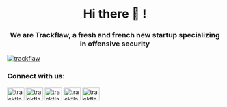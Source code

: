<h1 align="center">Hi there 👋 !</h1>
<h3 align="center">We are Trackflaw, a fresh and french new startup specializing in offensive security</h3>

<p align="left"> <a href="https://twitter.com/trackflaw" target="blank"><img src="https://img.shields.io/twitter/follow/trackflaw?logo=twitter&style=for-the-badge" alt="trackflaw" /></a> </p>

<h3 align="left">Connect with us:</h3>
<p align="left">
<a href="https://twitter.com/trackflaw" target="blank"><img align="center" src="https://raw.githubusercontent.com/rahuldkjain/github-profile-readme-generator/master/src/images/icons/Social/twitter.svg" alt="trackflaw" height="30" width="40" /></a>
<a href="https://www.linkedin.com/company/75490897/" target="blank"><img align="center" src="https://raw.githubusercontent.com/rahuldkjain/github-profile-readme-generator/master/src/images/icons/Social/linked-in-alt.svg" alt="trackflaw" height="30" width="40" /></a>
<a href="https://www.facebook.com/profile.php?id=100090530574983" target="blank"><img align="center" src="https://raw.githubusercontent.com/rahuldkjain/github-profile-readme-generator/master/src/images/icons/Social/facebook.svg" alt="trackflaw" height="30" width="40" /></a>
<a href="https://instagram.com/trackflaw" target="blank"><img align="center" src="https://raw.githubusercontent.com/rahuldkjain/github-profile-readme-generator/master/src/images/icons/Social/instagram.svg" alt="trackflaw" height="30" width="40" /></a>
<a href="https://www.youtube.com/c/../@trackflaw" target="blank"><img align="center" src="https://raw.githubusercontent.com/rahuldkjain/github-profile-readme-generator/master/src/images/icons/Social/youtube.svg" alt="trackflaw" height="30" width="40" /></a>
</p>
